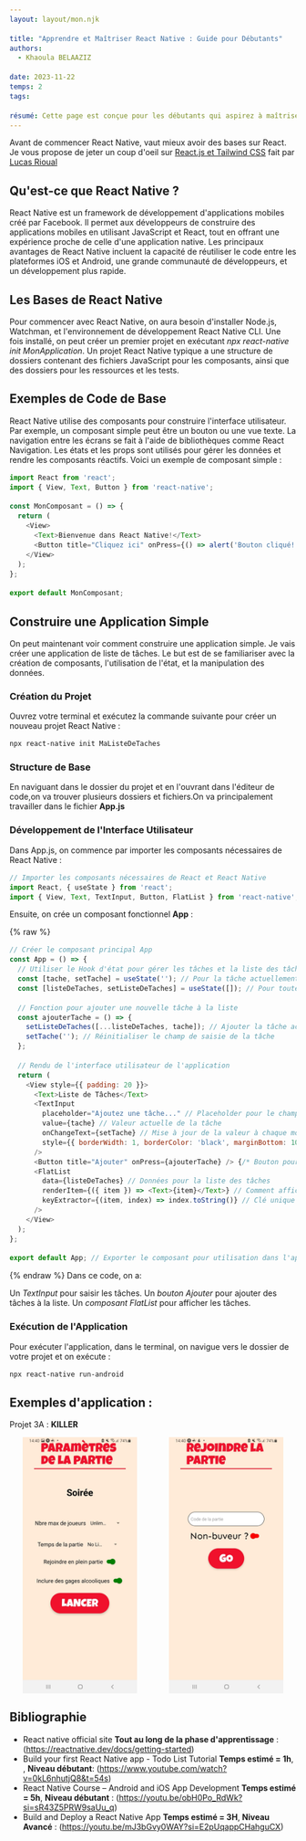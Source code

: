 ```yaml
---
layout: layout/mon.njk

title: "Apprendre et Maîtriser React Native : Guide pour Débutants"
authors:
  - Khaoula BELAAZIZ

date: 2023-11-22
temps: 2
tags:

résumé: Cette page est conçue pour les débutants qui aspirez à maîtriser React Native. Ici, nous allons découvrir ensemble les bases de React Native, accompagnées d'exemples de code simples et de ressources utiles pour démarrer. J'ai choisi d'apprendre React Native pour développer la partie frontend de notre projet 3A "Killer".
---
```


Avant de commencer React Native, vaut mieux avoir des bases sur React. Je vous propose de jeter un coup d'oeil sur [React.js et Tailwind CSS](https://francoisbrucker.github.io/do-it/promos/2023-2024/Rioual-Lucas/mon/temps-2.1/) fait par [ Lucas Rioual](https://francoisbrucker.github.io/do-it/promos/2023-2024/Rioual-Lucas/) 

## Qu'est-ce que React Native ?

React Native est un framework de développement d'applications mobiles créé par Facebook. Il permet aux développeurs de construire des applications mobiles en utilisant JavaScript et React, tout en offrant une expérience proche de celle d'une application native. Les principaux avantages de React Native incluent la capacité de réutiliser le code entre les plateformes iOS et Android, une grande communauté de développeurs, et un développement plus rapide.

## Les Bases de React Native
Pour commencer avec React Native, on aura besoin d'installer Node.js, Watchman, et l'environnement de développement React Native CLI. Une fois installé, on peut créer un premier projet en exécutant *npx react-native init MonApplication*. 
Un projet React Native typique a une structure de dossiers contenant des fichiers JavaScript pour les composants, ainsi que des dossiers pour les ressources et les tests.

## Exemples de Code de Base
React Native utilise des composants pour construire l'interface utilisateur. Par exemple, un composant simple peut être un bouton ou une vue texte. La navigation entre les écrans se fait à l'aide de bibliothèques comme React Navigation. Les états et les props sont utilisés pour gérer les données et rendre les composants réactifs. Voici un exemple de composant simple :

```js
import React from 'react';
import { View, Text, Button } from 'react-native';

const MonComposant = () => {
  return (
    <View>
      <Text>Bienvenue dans React Native!</Text>
      <Button title="Cliquez ici" onPress={() => alert('Bouton cliqué!')} />
    </View>
  );
};

export default MonComposant;
```
## Construire une Application Simple
On peut maintenant voir comment construire une application simple. Je vais créer une application de liste de tâches. Le but est de se familiariser avec la création de composants, l'utilisation de l'état, et la manipulation des données.
### Création du Projet
Ouvrez votre terminal et exécutez la commande suivante pour créer un nouveau projet React Native :
``` html
npx react-native init MaListeDeTaches

```
### Structure de Base
En naviguant dans le dossier du projet et en l'ouvrant dans l'éditeur de code,on va trouver plusieurs dossiers et fichiers.On va principalement travailler dans le fichier **App.js**

### Développement de l'Interface Utilisateur
Dans App.js, on commence par importer les composants nécessaires de React Native :

```js
// Importer les composants nécessaires de React et React Native
import React, { useState } from 'react';
import { View, Text, TextInput, Button, FlatList } from 'react-native';

```

Ensuite, on crée un composant fonctionnel **App** :


{% raw %}
```js
// Créer le composant principal App
const App = () => {
  // Utiliser le Hook d'état pour gérer les tâches et la liste des tâches
  const [tache, setTache] = useState(''); // Pour la tâche actuellement saisie
  const [listeDeTaches, setListeDeTaches] = useState([]); // Pour toutes les tâches ajoutées

  // Fonction pour ajouter une nouvelle tâche à la liste
  const ajouterTache = () => {
    setListeDeTaches([...listeDeTaches, tache]); // Ajouter la tâche actuelle à la liste
    setTache(''); // Réinitialiser le champ de saisie de la tâche
  };

  // Rendu de l'interface utilisateur de l'application
  return (
    <View style={{ padding: 20 }}>
      <Text>Liste de Tâches</Text>
      <TextInput
        placeholder="Ajoutez une tâche..." // Placeholder pour le champ de saisie
        value={tache} // Valeur actuelle de la tâche
        onChangeText={setTache} // Mise à jour de la valeur à chaque modification du texte
        style={{ borderWidth: 1, borderColor: 'black', marginBottom: 10 }} // Style du champ de saisie
      />
      <Button title="Ajouter" onPress={ajouterTache} /> {/* Bouton pour ajouter une tâche */}
      <FlatList
        data={listeDeTaches} // Données pour la liste des tâches
        renderItem={({ item }) => <Text>{item}</Text>} // Comment afficher chaque tâche
        keyExtractor={(item, index) => index.toString()} // Clé unique pour chaque élément de la liste
      />
    </View>
  );
};

export default App; // Exporter le composant pour utilisation dans l'application

```
{% endraw %}
Dans ce code, on a:

Un *TextInput* pour saisir les tâches.
Un *bouton Ajouter* pour ajouter des tâches à la liste.
Un *composant FlatList* pour afficher les tâches.

### Exécution de l'Application

Pour exécuter l'application, dans le terminal, on navigue vers le dossier de votre projet et on exécute :
``` html
npx react-native run-android

```
## Exemples d'application :

Projet 3A : **KILLER**

<div style="display: flex; justify-content: space-around;">
  <img src="page2.jpg" alt="Description Image 1" style="width: 40%; margin-right: 2%;">
  <img src="page1.jpg" alt="Description Image 2" style="width: 40%;">
</div>


## Bibliographie 

- React native official site **Tout au long de la phase d'apprentissage** : (https://reactnative.dev/docs/getting-started)
- Build your first React Native app - Todo List Tutorial **Temps estimé = 1h**, , **Niveau débutant**: (https://www.youtube.com/watch?v=0kL6nhutjQ8&t=54s)
-	React Native Course – Android and iOS App Development **Temps estimé = 5h**, **Niveau débutant** : (https://youtu.be/obH0Po_RdWk?si=sR43Z5PRW9saUu_q) 
-	Build and Deploy a React Native App **Temps estimé = 3H**, **Niveau Avancé** : (https://youtu.be/mJ3bGvy0WAY?si=E2pUqappCHahguCX)
